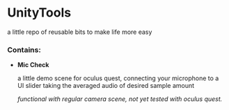 # UnityTools
a little repo of reusable bits to make life more easy 

### Contains: 


 - **Mic Check** 

    a little demo scene for oculus quest, connecting your microphone to a UI slider taking the averaged audio of desired sample amount 
   
   *functional with regular camera scene, not yet tested with oculus quest.* 
